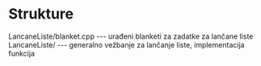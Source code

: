 # Strukture

LancaneListe/blanket.cpp --- urađeni blanketi za zadatke za lančane liste
LancaneListe/ --- generalno vežbanje za lančanje liste, implementacija funkcija

